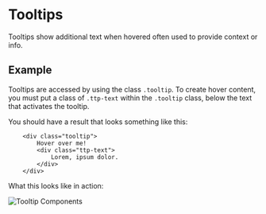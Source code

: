 # Tooltips

Tooltips show additional text when hovered often used to provide context or info.

## Example

Tooltips are accessed by using the class `.tooltip`. To create hover content, you must put a class of `.ttp-text` within the `.tooltip` class, below the text that activates the tooltip.

You should have a result that looks something like this:

```
	<div class="tooltip">
		Hover over me!
		<div class="ttp-text">
			Lorem, ipsum dolor.
		</div>
	</div>
```

What this looks like in action:

![Tooltip Components](../assets/tooltip_component.png)
